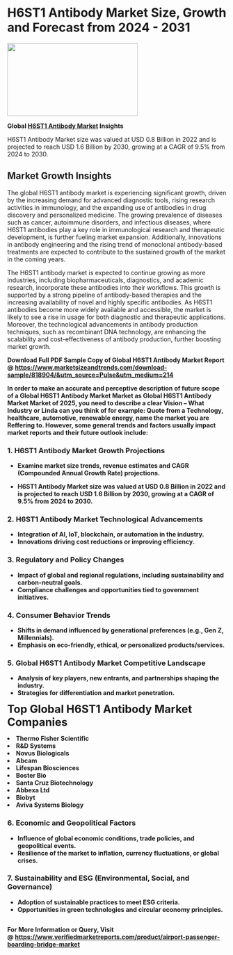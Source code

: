<H1>H6ST1 Antibody Market Size, Growth and Forecast from 2024 - 2031</H1><img class="aligncenter size-medium wp-image-584254" src="https://thirdeyenews.in/wp-content/uploads/2024/09/Global-Market-Research-300x168.jpeg" alt="" width="300" height="168" /><p><strong>Global&nbsp;<a href="https://www.marketsizeandtrends.com/download-sample/818904/&amp;utm_source=Pulse&amp;utm_medium=214">H6ST1 Antibody Market</a> Insights</strong></p><p>H6ST1 Antibody Market size was valued at USD 0.8 Billion in 2022 and is projected to reach USD 1.6 Billion by 2030, growing at a CAGR of 9.5% from 2024 to 2030.</p><p><h2>Market Growth Insights</h2> <p>The global H6ST1 antibody market is experiencing significant growth, driven by the increasing demand for advanced diagnostic tools, rising research activities in immunology, and the expanding use of antibodies in drug discovery and personalized medicine. The growing prevalence of diseases such as cancer, autoimmune disorders, and infectious diseases, where H6ST1 antibodies play a key role in immunological research and therapeutic development, is further fueling market expansion. Additionally, innovations in antibody engineering and the rising trend of monoclonal antibody-based treatments are expected to contribute to the sustained growth of the market in the coming years.</p> <p><strong></strong></p> <p>The H6ST1 antibody market is expected to continue growing as more industries, including biopharmaceuticals, diagnostics, and academic research, incorporate these antibodies into their workflows. This growth is supported by a strong pipeline of antibody-based therapies and the increasing availability of novel and highly specific antibodies. As H6ST1 antibodies become more widely available and accessible, the market is likely to see a rise in usage for both diagnostic and therapeutic applications. Moreover, the technological advancements in antibody production techniques, such as recombinant DNA technology, are enhancing the scalability and cost-effectiveness of antibody production, further boosting market growth.</p> <p><strong></p><p><span class=""><strong>Download Full PDF Sample Copy of Global H6ST1 Antibody Market Report</strong> @ <a href="https://www.marketsizeandtrends.com/download-sample/818904/&amp;utm_source=Pulse&amp;utm_medium=214" target="_blank">https://www.marketsizeandtrends.com/download-sample/818904/&amp;utm_source=Pulse&amp;utm_medium=214</a></span></p><p>In order to make an accurate and perceptive description of future scope of a Global&nbsp;H6ST1 Antibody Market Market as Global&nbsp;H6ST1 Antibody Market Market of 2025, you need to describe a clear Vision &ndash; What Industry or Linda can you think of for example: Quote from a Technology, healthcare, automotive, renewable energy, name the market you are Reffering to. However, some general trends and factors usually impact market reports and their future outlook include:</p><h3>1.&nbsp;<strong>H6ST1 Antibody Market Growth Projections</strong></h3><ul><li>Examine market size trends, revenue estimates and CAGR (Compounded Annual Growth Rate) projections.</li><li><p>H6ST1 Antibody Market size was valued at USD 0.8 Billion in 2022 and is projected to reach USD 1.6 Billion by 2030, growing at a CAGR of 9.5% from 2024 to 2030.</p></li></ul><h3>2.&nbsp;<strong>H6ST1 Antibody Market Technological Advancements</strong></h3><ul><li>Integration of AI, IoT, blockchain, or automation in the industry.</li><li>Innovations driving cost reductions or improving efficiency.</li></ul><h3>3.&nbsp;<strong>Regulatory and Policy Changes</strong></h3><ul><li>Impact of global and regional regulations, including sustainability and carbon-neutral goals.</li><li>Compliance challenges and opportunities tied to government initiatives.</li></ul><h3>4.&nbsp;<strong>Consumer Behavior Trends</strong></h3><ul><li>Shifts in demand influenced by generational preferences (e.g., Gen Z, Millennials).</li><li>Emphasis on eco-friendly, ethical, or personalized products/services.</li></ul><h3>5.&nbsp;<strong>Global H6ST1 Antibody Market Competitive Landscape</strong></h3><ul><li>Analysis of key players, new entrants, and partnerships shaping the industry.</li><li>Strategies for differentiation and market penetration.</li></ul><p data-pm-slice="1 1 []"><span style="color: inherit; font-family: inherit; font-size: 25px;">Top Global H6ST1 Antibody Market Companies</span></p><div class="" data-test-id=""><p><li>Thermo Fisher Scientific</li><li> R&D Systems</li><li> Novus Biologicals</li><li> Abcam</li><li> Lifespan Biosciences</li><li> Boster Bio</li><li> Santa Cruz Biotechnology</li><li> Abbexa Ltd</li><li> Biobyt</li><li> Aviva Systems Biology</li></p></div><h3>6.&nbsp;<strong>Economic and Geopolitical Factors</strong></h3><ul><li>Influence of global economic conditions, trade policies, and geopolitical events.</li><li>Resilience of the market to inflation, currency fluctuations, or global crises.</li></ul><h3>7.&nbsp;<strong>Sustainability and ESG (Environmental, Social, and Governance)</strong></h3><ul><li>Adoption of sustainable practices to meet ESG criteria.</li><li>Opportunities in green technologies and circular economy principles.</li></ul><h2><strong style="font-size: 14px;">For More Information or Query, Visit @&nbsp;</strong><a style="background-color: #ffffff; font-size: 14px;" href="https://www.marketsizeandtrends.com/report/h6st1-antibody-market/" target="_blank">https://www.verifiedmarketreports.com/product/airport-passenger-boarding-bridge-market</a></h2>
